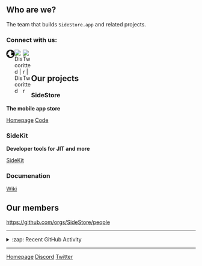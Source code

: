 <!-- 
Docs: How to use GitHub README and actions to auto-generate embedded content.
https://github.com/anuraghazra/github-readme-stats
https://www.youtube.com/watch?v=n6d4KHSKqGk
https://github.com/rahuldkjain/github-profile-readme-generator
 -->

## Who are we?

The team that builds `SideStore.app` and related projects.

### Connect with us:

<!--
[![Website](https://img.shields.io/website?label=sidestore.io&style=for-the-badge&url=https://sidestore.io)](https://sidestore.io)
[![Twitter Follow](https://img.shields.io/twitter/follow/sidestore_io?color=1DA1F2&logo=twitter&style=for-the-badge)](https://twitter.com/intent/follow?original_referer=https%3A%2F%2Fgithub.com%2Fsidestore&screen_name=sidestore)
[![GitHub Followers](https://img.shields.io/github/followers/sidestore?style=for-the-badge)]()
[![GitHub Sponsors](https://img.shields.io/github/sponsors/sidestore?style=for-the-badge
)]() 
-->

[<img align="left" alt="sidestore.io" width="22px" src="https://raw.githubusercontent.com/iconic/open-iconic/master/svg/globe.svg" />][website]
[<img align="left" alt="Discord | Discord" width="22px" src="https://cdn.jsdelivr.net/npm/simple-icons@v3/icons/discord.svg" />][discord]
[<img align="left" alt="Twitter | Twitter" width="22px" src="https://cdn.jsdelivr.net/npm/simple-icons@v3/icons/twitter.svg" />][twitter]

<br />
<br />

## Our projects

### SideStore

__The mobile app store__

[Homepage][website]
[Code][git.sidestore]

### SideKit

__Developer tools for JIT and more__

[SideKit][git.sidekit]

### Documenation

[Wiki][wiki]

## Our members

https://github.com/orgs/SideStore/people

---

<details>
  <summary>:zap: Recent GitHub Activity</summary>

<!--START_SECTION:activity-->
1. 🎉 Merged PR [#20](https://github.com/SideStore/SideStore-Docs/pull/20) in [SideStore/SideStore-Docs](https://github.com/SideStore/SideStore-Docs)
2. 🗣 Commented on [#20](https://github.com/SideStore/SideStore-Docs/issues/20) in [SideStore/SideStore-Docs](https://github.com/SideStore/SideStore-Docs)
3. 🗣 Commented on [#420](https://github.com/SideStore/SideStore/issues/420) in [SideStore/SideStore](https://github.com/SideStore/SideStore)
4. 💪 Opened PR [#20](https://github.com/SideStore/SideStore-Docs/pull/20) in [SideStore/SideStore-Docs](https://github.com/SideStore/SideStore-Docs)
5. 🗣 Commented on [#420](https://github.com/SideStore/SideStore/issues/420) in [SideStore/SideStore](https://github.com/SideStore/SideStore)
6. ❗️ Closed issue [#456](https://github.com/SideStore/SideStore/issues/456) in [SideStore/SideStore](https://github.com/SideStore/SideStore)
7. 🗣 Commented on [#456](https://github.com/SideStore/SideStore/issues/456) in [SideStore/SideStore](https://github.com/SideStore/SideStore)
8. ❗️ Opened issue [#456](https://github.com/SideStore/SideStore/issues/456) in [SideStore/SideStore](https://github.com/SideStore/SideStore)
9. 🗣 Commented on [#344](https://github.com/SideStore/SideStore/issues/344) in [SideStore/SideStore](https://github.com/SideStore/SideStore)
10. 🗣 Commented on [#344](https://github.com/SideStore/SideStore/issues/344) in [SideStore/SideStore](https://github.com/SideStore/SideStore)
11. ❗️ Closed issue [#454](https://github.com/SideStore/SideStore/issues/454) in [SideStore/SideStore](https://github.com/SideStore/SideStore)
12. 🗣 Commented on [#454](https://github.com/SideStore/SideStore/issues/454) in [SideStore/SideStore](https://github.com/SideStore/SideStore)
13. 🗣 Commented on [#17](https://github.com/SideStore/SideServer-Windows/issues/17) in [SideStore/SideServer-Windows](https://github.com/SideStore/SideServer-Windows)
14. 🗣 Commented on [#17](https://github.com/SideStore/SideServer-Windows/issues/17) in [SideStore/SideServer-Windows](https://github.com/SideStore/SideServer-Windows)
15. 🗣 Commented on [#447](https://github.com/SideStore/SideStore/issues/447) in [SideStore/SideStore](https://github.com/SideStore/SideStore)
16. ❗️ Opened issue [#454](https://github.com/SideStore/SideStore/issues/454) in [SideStore/SideStore](https://github.com/SideStore/SideStore)
17. ❗️ Closed issue [#453](https://github.com/SideStore/SideStore/issues/453) in [SideStore/SideStore](https://github.com/SideStore/SideStore)
18. 🗣 Commented on [#453](https://github.com/SideStore/SideStore/issues/453) in [SideStore/SideStore](https://github.com/SideStore/SideStore)
19. 🗣 Commented on [#453](https://github.com/SideStore/SideStore/issues/453) in [SideStore/SideStore](https://github.com/SideStore/SideStore)
20. ❗️ Opened issue [#453](https://github.com/SideStore/SideStore/issues/453) in [SideStore/SideStore](https://github.com/SideStore/SideStore)
<!--END_SECTION:activity-->

</details>

---

[Homepage][patreon] [Discord][discord] [Twitter][twitter]

<!--
- [Patreon][patreon]
- [OpenCollective][opencollective]
- [YouTube][youtube]
-->

[website]: https://sidestore.io
[wiki]: https://wiki.sidestore.io
[twitter]: https://twitter.com/sidestore_io
[discord]: https://discord.gg/sidestore-949183273383395328
[youtube]: https://youtube.com/TODO
[patreon]: https://www.patreon.com/SideStore
[opencollective]: https://opencollective.com/TODO
[git.sidestore]: https://github.com/SideStore/SideStore/
[git.sidekit]: https://github.com/SideStore/SideKit

